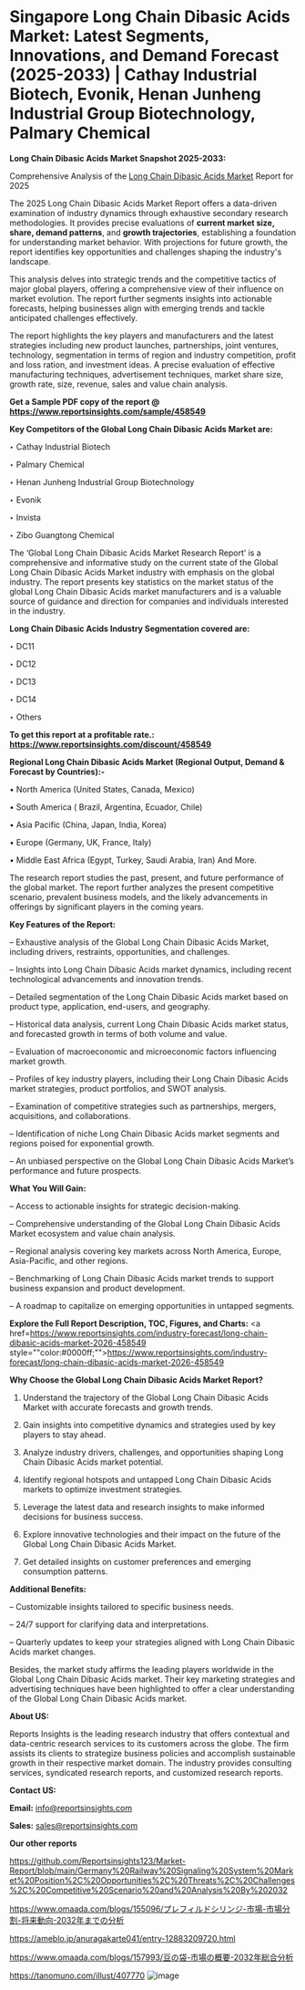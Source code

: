 # Singapore Long Chain Dibasic Acids Market: Latest Segments, Innovations, and Demand Forecast (2025-2033) | Cathay Industrial Biotech, Evonik, Henan Junheng Industrial Group Biotechnology, Palmary Chemical

<strong>Long Chain Dibasic Acids Market Snapshot 2025-2033:</strong>

Comprehensive Analysis of the <a href=https://www.reportsinsights.com/sample/458549>Long Chain Dibasic Acids Market</a> Report for 2025

The 2025 Long Chain Dibasic Acids Market Report offers a data-driven examination of industry dynamics through exhaustive secondary research methodologies. It provides precise evaluations of <strong>current market size, share, demand patterns</strong>, and <strong>growth trajectories</strong>, establishing a foundation for understanding market behavior. With projections for future growth, the report identifies key opportunities and challenges shaping the industry's landscape.

This analysis delves into strategic trends and the competitive tactics of major global players, offering a comprehensive view of their influence on market evolution. The report further segments insights into actionable forecasts, helping businesses align with emerging trends and tackle anticipated challenges effectively.

The report highlights the key players and manufacturers and the latest strategies including new product launches, partnerships, joint ventures, technology, segmentation in terms of region and industry competition, profit and loss ration, and investment ideas. A precise evaluation of effective manufacturing techniques, advertisement techniques, market share size, growth rate, size, revenue, sales and value chain analysis.

<strong>Get a Sample PDF copy of the report @ <a href=https://www.reportsinsights.com/sample/458549 style=color:#0000ff;>https://www.reportsinsights.com/sample/458549</a></strong>

<strong>Key Competitors of the Global Long Chain Dibasic Acids Market are:</strong>

‣ Cathay Industrial Biotech

‣ Palmary Chemical

‣ Henan Junheng Industrial Group Biotechnology

‣ Evonik

‣ Invista

‣ Zibo Guangtong Chemical

The ‘Global Long Chain Dibasic Acids Market Research Report’ is a comprehensive and informative study on the current state of the Global Long Chain Dibasic Acids Market industry with emphasis on the global industry. The report presents key statistics on the market status of the global Long Chain Dibasic Acids market manufacturers and is a valuable source of guidance and direction for companies and individuals interested in the industry.

<strong>Long Chain Dibasic Acids Industry Segmentation covered are:</strong>

‣ DC11

‣ DC12

‣ DC13

‣ DC14

‣ Others

<strong>To get this report at a profitable rate.: <a href=https://www.reportsinsights.com/discount/458549 style=color:#0000ff;>https://www.reportsinsights.com/discount/458549</a></strong>

<strong>Regional Long Chain Dibasic Acids Market (Regional Output, Demand &amp; Forecast by Countries):-</strong>

• North America (United States, Canada, Mexico)

• South America ( Brazil, Argentina, Ecuador, Chile)

• Asia Pacific (China, Japan, India, Korea)

• Europe (Germany, UK, France, Italy)

• Middle East Africa (Egypt, Turkey, Saudi Arabia, Iran) And More.

The research report studies the past, present, and future performance of the global market. The report further analyzes the present competitive scenario, prevalent business models, and the likely advancements in offerings by significant players in the coming years.

<strong>Key Features of the Report:</strong>

– Exhaustive analysis of the Global Long Chain Dibasic Acids Market, including drivers, restraints, opportunities, and challenges.

– Insights into Long Chain Dibasic Acids market dynamics, including recent technological advancements and innovation trends.

– Detailed segmentation of the Long Chain Dibasic Acids market based on product type, application, end-users, and geography.

– Historical data analysis, current Long Chain Dibasic Acids market status, and forecasted growth in terms of both volume and value.

– Evaluation of macroeconomic and microeconomic factors influencing market growth.

– Profiles of key industry players, including their Long Chain Dibasic Acids market strategies, product portfolios, and SWOT analysis.

– Examination of competitive strategies such as partnerships, mergers, acquisitions, and collaborations.

– Identification of niche Long Chain Dibasic Acids market segments and regions poised for exponential growth.

– An unbiased perspective on the Global Long Chain Dibasic Acids Market’s performance and future prospects.

<strong>What You Will Gain:</strong>

– Access to actionable insights for strategic decision-making.

– Comprehensive understanding of the Global Long Chain Dibasic Acids Market ecosystem and value chain analysis.

– Regional analysis covering key markets across North America, Europe, Asia-Pacific, and other regions.

– Benchmarking of Long Chain Dibasic Acids market trends to support business expansion and product development.

– A roadmap to capitalize on emerging opportunities in untapped segments.

<strong>Explore the Full Report Description, TOC, Figures, and Charts:</strong>
<a href=https://www.reportsinsights.com/industry-forecast/long-chain-dibasic-acids-market-2026-458549 style=""color:#0000ff;"">https://www.reportsinsights.com/industry-forecast/long-chain-dibasic-acids-market-2026-458549</a>

<strong>Why Choose the Global Long Chain Dibasic Acids Market Report?</strong>

1. Understand the trajectory of the Global Long Chain Dibasic Acids Market with accurate forecasts and growth trends.

2. Gain insights into competitive dynamics and strategies used by key players to stay ahead.

3. Analyze industry drivers, challenges, and opportunities shaping Long Chain Dibasic Acids market potential.

4. Identify regional hotspots and untapped Long Chain Dibasic Acids markets to optimize investment strategies.

5. Leverage the latest data and research insights to make informed decisions for business success.

6. Explore innovative technologies and their impact on the future of the Global Long Chain Dibasic Acids Market.

7. Get detailed insights on customer preferences and emerging consumption patterns.

<strong>Additional Benefits:</strong>

– Customizable insights tailored to specific business needs.

– 24/7 support for clarifying data and interpretations.

– Quarterly updates to keep your strategies aligned with Long Chain Dibasic Acids market changes.

Besides, the market study affirms the leading players worldwide in the Global Long Chain Dibasic Acids market. Their key marketing strategies and advertising techniques have been highlighted to offer a clear understanding of the Global Long Chain Dibasic Acids market.

<strong><strong>About US</strong>:</strong>

Reports Insights is the leading research industry that offers contextual and data-centric research services to its customers across the globe. The firm assists its clients to strategize business policies and accomplish sustainable growth in their respective market domain. The industry provides consulting services, syndicated research reports, and customized research reports.

<strong>Contact US:</strong>

<p class=><b>Email:</b> <a href=mailto:info@reportsinsights.com>info@reportsinsights.com</a></p>
<p class=><b>Sales:</b> <a href=mailto:sales@reportsinsights.com>sales@reportsinsights.com</a></p>

<strong>Our other reports</strong>

<a href=https://github.com/Reportsinsights123/Market-Report/blob/main/Germany%20Railway%20Signaling%20System%20Market%20Position%2C%20Opportunities%2C%20Threats%2C%20Challenges%2C%20Competitive%20Scenario%20and%20Analysis%20By%202032>https://github.com/Reportsinsights123/Market-Report/blob/main/Germany%20Railway%20Signaling%20System%20Market%20Position%2C%20Opportunities%2C%20Threats%2C%20Challenges%2C%20Competitive%20Scenario%20and%20Analysis%20By%202032</a>

<a href=https://www.omaada.com/blogs/155096/プレフィルドシリンジ-市場-市場分割-将来動向-2032年までの分析>https://www.omaada.com/blogs/155096/プレフィルドシリンジ-市場-市場分割-将来動向-2032年までの分析</a>

<a href=https://ameblo.jp/anuragakarte041/entry-12883209720.html>https://ameblo.jp/anuragakarte041/entry-12883209720.html</a>

<a href=https://www.omaada.com/blogs/157993/豆の袋-市場の概要-2032年総合分析>https://www.omaada.com/blogs/157993/豆の袋-市場の概要-2032年総合分析</a>

<a href=https://tanomuno.com/illust/407770>https://tanomuno.com/illust/407770</a>
![image](https://github.com/user-attachments/assets/50a57835-a2de-407c-992d-efd4d5042ce4)
